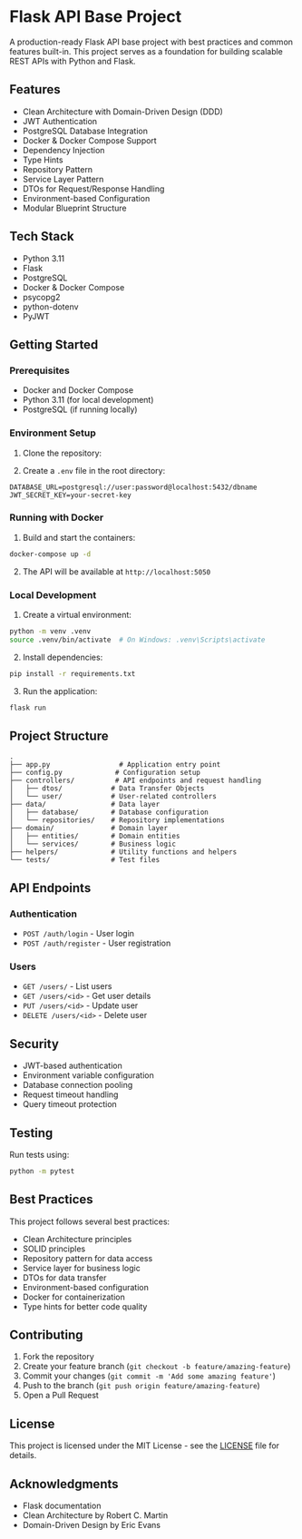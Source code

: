 # Flask API Base Project

A production-ready Flask API base project with best practices and common features built-in. This project serves as a foundation for building scalable REST APIs with Python and Flask.

## Features

- Clean Architecture with Domain-Driven Design (DDD)
- JWT Authentication
- PostgreSQL Database Integration
- Docker & Docker Compose Support
- Dependency Injection
- Type Hints
- Repository Pattern
- Service Layer Pattern
- DTOs for Request/Response Handling
- Environment-based Configuration
- Modular Blueprint Structure

## Tech Stack

- Python 3.11
- Flask
- PostgreSQL
- Docker & Docker Compose
- psycopg2
- python-dotenv
- PyJWT

## Getting Started

### Prerequisites

- Docker and Docker Compose
- Python 3.11 (for local development)
- PostgreSQL (if running locally)

### Environment Setup

1. Clone the repository:

2. Create a `.env` file in the root directory:
```env
DATABASE_URL=postgresql://user:password@localhost:5432/dbname
JWT_SECRET_KEY=your-secret-key
```

### Running with Docker

1. Build and start the containers:
```bash
docker-compose up -d
```

2. The API will be available at `http://localhost:5050`

### Local Development

1. Create a virtual environment:
```bash
python -m venv .venv
source .venv/bin/activate  # On Windows: .venv\Scripts\activate
```

2. Install dependencies:
```bash
pip install -r requirements.txt
```

3. Run the application:
```bash
flask run
```

## Project Structure

```
.
├── app.py                 # Application entry point
├── config.py             # Configuration setup
├── controllers/          # API endpoints and request handling
│   ├── dtos/            # Data Transfer Objects
│   └── user/            # User-related controllers
├── data/                # Data layer
│   ├── database/        # Database configuration
│   └── repositories/    # Repository implementations
├── domain/              # Domain layer
│   ├── entities/        # Domain entities
│   └── services/        # Business logic
├── helpers/             # Utility functions and helpers
└── tests/               # Test files
```

## API Endpoints

### Authentication
- `POST /auth/login` - User login
- `POST /auth/register` - User registration

### Users
- `GET /users/` - List users
- `GET /users/<id>` - Get user details
- `PUT /users/<id>` - Update user
- `DELETE /users/<id>` - Delete user

## Security

- JWT-based authentication
- Environment variable configuration
- Database connection pooling
- Request timeout handling
- Query timeout protection

## Testing

Run tests using:
```bash
python -m pytest
```

## Best Practices

This project follows several best practices:
- Clean Architecture principles
- SOLID principles
- Repository pattern for data access
- Service layer for business logic
- DTOs for data transfer
- Environment-based configuration
- Docker for containerization
- Type hints for better code quality

## Contributing

1. Fork the repository
2. Create your feature branch (`git checkout -b feature/amazing-feature`)
3. Commit your changes (`git commit -m 'Add some amazing feature'`)
4. Push to the branch (`git push origin feature/amazing-feature`)
5. Open a Pull Request

## License

This project is licensed under the MIT License - see the [LICENSE](LICENSE) file for details.

## Acknowledgments

- Flask documentation
- Clean Architecture by Robert C. Martin
- Domain-Driven Design by Eric Evans
